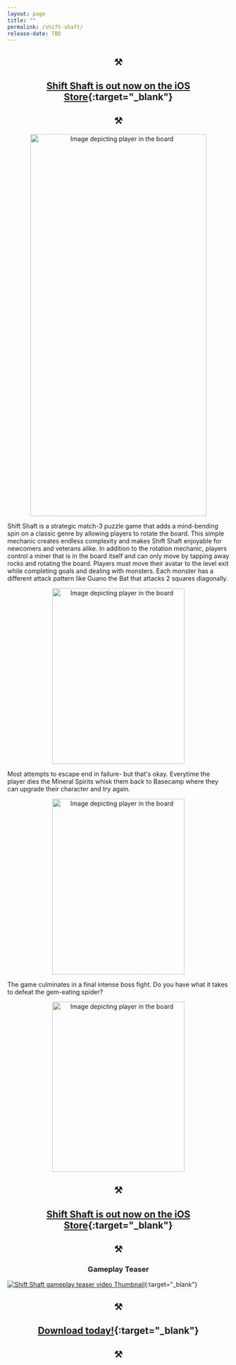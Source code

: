 ```yaml
---
layout: page
title: ""
permalink: /shift-shaft/
release-date: TBD
---
```

<style>
h1, h2, h3 {
   text-align: center;
}
</style>
## ⚒️
##  [Shift Shaft is out now on the iOS Store](https://linktr.ee/shiftshaft){:target="_blank"}
## ⚒️


<p align="center">
<img src="./../images/gameplay-animated.gif" width="400" height="867" alt="Image depicting player in the board"/>
</p>

Shift Shaft is a strategic match-3 puzzle game that adds a mind-bending spin on a classic genre by allowing players to rotate the board.  This simple mechanic creates endless complexity and makes Shift Shaft enjoyable for newcomers and veterans alike. In addition to the rotation mechanic, players control a miner that is in the board itself and can only move by tapping away rocks and rotating the board. Players must move their avatar to the level exit while completing goals and dealing with monsters.  Each monster has a different attack pattern like Guano the Bat that attacks 2 squares diagonally.

<!-- <p align="center">
<img src="./../images/this-is-you.png" width="270" height="399" alt="Image depicting player in the board"/>
</p> -->

<p align="center">
<img src="./../images/guano.png" width="300" height="399" alt="Image depicting player in the board"/>
</p>

Most attempts to escape end in failure- but that's okay. Everytime the player dies the Mineral Spirits whisk them back to Basecamp where they can upgrade their character and try again.

<p align="center">
<img src="./../images/basecamp.png" width="300" height="399" alt="Image depicting player in the board"/>
</p>

The game culminates in a final intense boss fight.  Do you have what it takes to defeat the gem-eating spider?


<!-- 1080x1392 -->
<p align="center">
<img src="./../images/boss.png" width="300" height="386" alt="Image depicting player in the board"/>
</p>




## ⚒️
##  [Shift Shaft is out now on the iOS Store](https://linktr.ee/shiftshaft){:target="_blank"}
## ⚒️


### Gameplay Teaser



[![Shift Shaft gameplay teaser video Thumbnail](./../images/press-kit/youtube-thumbnail-2.png)](https://youtu.be/79rk1NOY6t4 "Shift Shaft gameplay teaser video"){:target="_blank"}


## ⚒️
##  [Download today!](https://linktr.ee/shiftshaft){:target="_blank"}
## ⚒️
